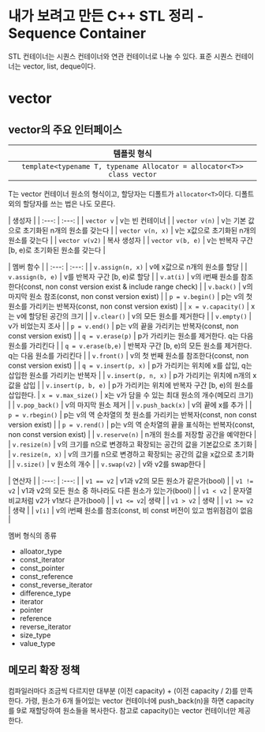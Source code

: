 # 내가 보려고 만든 C++ STL 정리 - Sequence Container

STL 컨테이너는 시퀀스 컨테이너와 연관 컨테이너로 나눌 수 있다. 표준 시퀀스 컨테이너는 vector, list, deque이다.

# vector

## vector의 주요 인터페이스

| 템플릿 형식 |
| :---: |
| `template<typename T, typename Allocator = allocator<T>> class vector` |

T는 vector 컨테이너 원소의 형식이고, 할당자는 디폴트가 `allocator<T>`이다. 디폴트 외의 할당자를 쓰는 법은 나도 모른다.

| 생성자 |
| :---: | :---: |
| `vector v` | v는 빈 컨테이너 |
| `vector v(n)` | v는 기본 값으로 초기화된 n개의 원소를 갖는다 |
| `vector v(n, x)` | v는 x값으로 초기화된 n개의 원소를 갖는다 |
| `vector v(v2)` | 복사 생성자 |
| `vector v(b, e)` | v는 반복자 구간 [b, e)로 초기화된 원소를 갖는다 |

| 멤버 함수 |
| :---: | :---: |
| `v.assign(n, x)` | v에 x값으로 n개의 원소를 할당 |
| `v.assign(b, e)` | v를 반복자 구간 [b, e)로 할당 |
| `v.at(i)` | v의 i번째 원소를 참조한다(const, non const version exist & include range check) |
| `v.back()` | v의 마지막 원소 참조(const, non const version exist) |
| `p = v.begin()` | p는 v의 첫 원소를 가리키는 반복자(const, non const version exist) |
| `x = v.capacity()` | x는 v에 할당된 공간의 크기 |
| `v.clear()` | v의 모든 원소를 제거한다 |
| `v.empty()` | v가 비었는지 조사 |
| `p = v.end()` | p는 v의 끝을 가리키는 반복자(const, non const version exist) |
| `q = v.erase(p)` | p가 가리키는 원소를 제거한다. q는 다음 원소를 가리킨다 |
| `q = v.erase(b,e)` | 반복자 구간 [b, e)의 모든 원소를 제거한다. q는 다음 원소를 가리킨다 |
| `v.front()` | v의 첫 번째 원소를 참조한다(const, non const version exist) |
| `q = v.insert(p, x)` | p가 가리키는 위치에 x를 삽입, q는 삽입한 원소를 가리키는 반복자 |
| `v.insert(p, n, x)` | p가 가리키는 위치에 n개의 x값을 삽입 |
| `v.insert(p, b, e)` | p가 가리키는 위치에 반복자 구간 [b, e)의 원소를 삽입한다.
| `x = v.max_size()` | x는 v가 담을 수 있는 최대 원소의 개수(메모리 크기) |
| `v.pop_back()` | v의 마지막 원소 제거 |
| `v.push_back(x)` | v의 끝에 x를 추가 |
| `p = v.rbegin()` | p는 v의 역 순차열의 첫 원소를 가리키는 반복자(const, non const version exist) |
| `p = v.rend()` | p는 v의 역 순차열의 끝을 표식하는 반복자(const, non const version exist) |
| `v.reserve(n)` | n개의 원소를 저장할 공간을 예약한다 |
| `v.resize(n)` | v의 크기를 n으로 변경하고 확장되는 공간의 값을 기본값으로 초기화 |
| `v.resize(n, x)` | v의 크기를 n으로 변경하고 확장되는 공간의 값을 x값으로 초기화 |
| `v.size()` | v 원소의 개수 |
| `v.swap(v2)` | v와 v2를 swap한다 |

| 연산자 |
| :---: | :---: |
| `v1 == v2` | v1과 v2의 모든 원소가 같은가(bool) |
| `v1 != v2` | v1과 v2의 모든 원소 중 하나라도 다른 원소가 있는가(bool) |
| `v1 < v2` | 문자열 비교처럼 v2가 v1보다 큰가(bool) |
| `v1 <= v2`| 생략 |
| `v1 > v2` | 생략 |
| `v1 >= v2` | 생략 |
| `v[i]` | v의 i번째 원소를 참조(const, 비 const 버전이 있고 범위점검이 없음 |

멤버 형식의 종류

* alloator_type
* const_iterator
* const_pointer
* const_reference
* const_reverse_iterator
* difference_type
* iterator
* pointer
* reference
* reverse_iterator
* size_type
* value_type

## 메모리 확장 정책

컴파일러마다 조금씩 다르지만 대부분 (이전 capacity) + (이전 capacity / 2)를 만족한다.
가령, 원소가 6개 들어있는 vector<int> 컨테이너에 push_back(n)을 하면 capacity를 9로 재할당하여 원소들을 복사한다.
참고로 capacity()는 vector 컨테이너만 제공한다.
